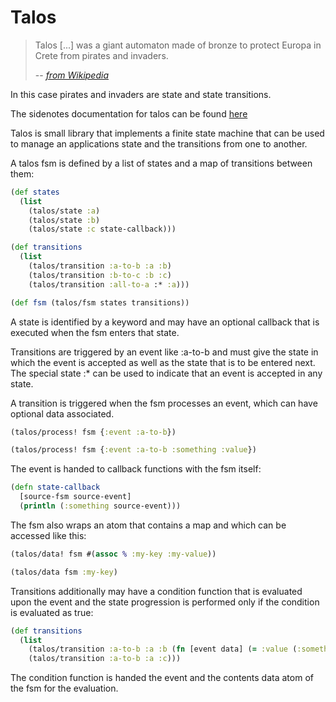 # Talos

> Talos [...] was a giant automaton made of bronze to protect Europa in Crete from pirates and invaders.
>
> -- <cite><a href="https://en.wikipedia.org/wiki/Talos">from Wikipedia</a></cite>

In this case pirates and invaders are state and state transitions.

The sidenotes documentation for talos can be found [here](https://captain-porcelain.github.io/talos/toc.html)

Talos is small library that implements a finite state machine that can be used to manage an applications state
and the transitions from one to another.

A talos fsm is defined by a list of states and a map of transitions between them:

```clojure
(def states
  (list
    (talos/state :a)
    (talos/state :b)
    (talos/state :c state-callback)))

(def transitions
  (list
    (talos/transition :a-to-b :a :b)
    (talos/transition :b-to-c :b :c)
    (talos/transition :all-to-a :* :a)))

(def fsm (talos/fsm states transitions))
```

A state is identified by a keyword and may have an optional callback that is executed when the fsm enters that state.

Transitions are triggered by an event like :a-to-b and must give the state in which the event is accepted as well as the state
that is to be entered next. The special state :* can be used to indicate that an event is accepted in any state.

A transition is triggered when the fsm processes an event, which can have optional data associated.

```clojure
(talos/process! fsm {:event :a-to-b})

(talos/process! fsm {:event :a-to-b :something :value})
```

The event is handed to callback functions with the fsm itself:

```clojure
(defn state-callback
  [source-fsm source-event]
  (println (:something source-event)))
```

The fsm also wraps an atom that contains a map and which can be accessed like this:

```clojure
(talos/data! fsm #(assoc % :my-key :my-value))

(talos/data fsm :my-key)
```

Transitions additionally may have a condition function that is evaluated upon the event and the state progression is performed
only if the condition is evaluated as true:

```clojure
(def transitions
  (list
    (talos/transition :a-to-b :a :b (fn [event data] (= :value (:something event))))
    (talos/transition :a-to-b :a :c)))
```

The condition function is handed the event and the contents data atom of the fsm for the evaluation.

